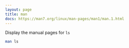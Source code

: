 ```yaml
---
layout: page
title: man
docs: https://man7.org/linux/man-pages/man1/man.1.html
---
```

Display the manual pages for `ls`
```bash
man ls
```
